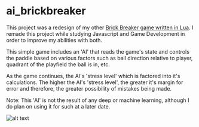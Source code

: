 # ai_brickbreaker

This project was a redesign of my other [Brick Breaker game written in Lua](https://github.com/tannerdanger/Brick_Breaker). I remade this project while studying Javascript and Game Development in order to improve my abilities with both.

This simple game includes an 'AI' that reads the game's state and controls the paddle based on various factors such as ball direction relative to player, quadrant of the playfield the ball is in, etc.

As the game continues, the AI's 'stress level' which is factored into it's calculations. The higher the AI's 'stress level', the greater it's margin for error and therefore, the greater possibility of mistakes being made.

Note: This 'AI' is not the result of any deep or machine learning, although I do plan on using it for such at a later date.

![alt text](https://i.imgur.com/A82geKm.png)
